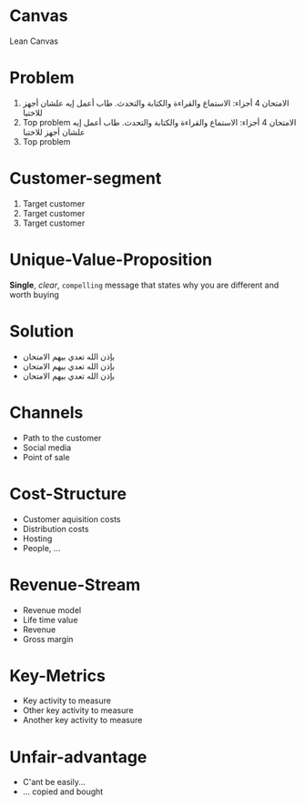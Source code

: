 # Canvas
Lean Canvas

# Problem
1. الامتحان 4 أجزاء: الاستماع والقراءة والكتابة والتحدث. طاب أعمل إيه علشان أجهز للاختبا
1. Top problem  الامتحان 4 أجزاء: الاستماع والقراءة والكتابة والتحدث. طاب أعمل إيه علشان أجهز للاختبا
1. Top problem

# Customer-segment
1. Target customer
1. Target customer
1. Target customer

# Unique-Value-Proposition
**Single**, _clear_, `compelling` message that states why you are different and worth buying

# Solution
- بإذن الله تعدي بيهم الامتحان
- بإذن الله تعدي بيهم الامتحان
- بإذن الله تعدي بيهم الامتحان

# Channels
- Path to the customer
- Social media
- Point of sale

# Cost-Structure
- Customer aquisition costs
- Distribution costs
- Hosting
- People, ...

# Revenue-Stream
- Revenue model 
- Life time value
- Revenue
- Gross margin

# Key-Metrics
- Key activity to measure
- Other key activity to measure
- Another key activity to measure

# Unfair-advantage
- C'ant be easily...
- ... copied and bought
